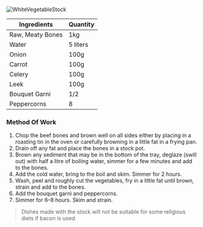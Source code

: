 ![WhiteVegetableStock](resource:assets/images/stocksoupssauces/brown_stock.png)

| Ingredients            | Quantity               |
|------------------------|------------------------|
| Raw, Meaty Bones       | 1kg                    |
| Water                  | 5 liters               |
| Onion                  | 100g                   |
| Carrot                 | 100g                   |
| Celery                 | 100g                   |
| Leek                   | 100g                   |
| Bouquet Garni          | 1/2                    |
| Peppercorns            | 8                      |


### **Method Of Work**
1. Chop the beef bones and brown well on all sides
either by placing in a roasting tin in the oven or
carefully browning in a little fat in a frying pan.
2. Drain off any fat and place the bones in a stock
pot.
3. Brown any sediment that may be in the bottom
of the tray, deglaze (swill out) with half a litre of
boiling water, simmer for a few minutes and add
to the bones.
4. Add the cold water, bring to the boil and skim.
Simmer for 2 hours.
5. Wash, peel and roughly cut the vegetables, fry in
a little fat until brown, strain and add to the bones.
6. Add the bouquet garni and peppercorns.
7. Simmer for 6–8 hours. Skim and strain.

>Dishes made with the stock will not be suitable for some
religious diets if bacon is used.